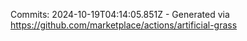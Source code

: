 Commits: 2024-10-19T04:14:05.851Z - Generated via https://github.com/marketplace/actions/artificial-grass
<br>
